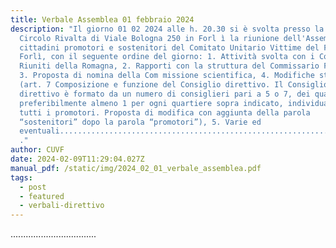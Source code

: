 ```yaml
---
title: Verbale Assemblea 01 febbraio 2024
description: "Il giorno 01 02 2024 alle h. 20.30 si è svolta presso la sede del
  Circolo Rivalta di Viale Bologna 250 in Forl ì la riunione dell'Assemblea dei
  cittadini promotori e sostenitori del Comitato Unitario Vittime del Fango
  Forlì, con il seguente ordine del giorno: 1. Attività svolta con i Comitati
  Riuniti della Romagna, 2. Rapporti con la struttura del Commissario Figliuolo,
  3. Proposta di nomina della Com missione scientifica, 4. Modifiche statutarie
  (art. 7 Composizione e funzione del Consiglio direttivo. Il Consiglio
  direttivo è formato da un numero di consiglieri pari a 5 o 7, dei quali
  preferibilmente almeno 1 per ogni quartiere sopra indicato, individuati tra
  tutti i promotori. Proposta di modifica con aggiunta della parola
  “sostenitori” dopo la parola “promotori”), 5. Varie ed
  eventuali....................................................................\
  ."
author: CUVF
date: 2024-02-09T11:29:04.027Z
manual_pdf: /static/img/2024_02_01_verbale_assemblea.pdf
tags:
  - post
  - featured
  - verbali-direttivo
---
```

.﻿.................................